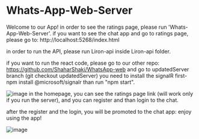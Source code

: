 # Whats-App-Web-Server

Welcome to our App!
in order to see the ratings page, please run 'Whats-App-Web-Server'.
if you want to see the chat app and go to ratings page, please go to:
http://localhost:5268/index.html

in order to run the API, please run Liron-api inside Liron-api folder.

if you want to run the react code, please go to our other repo:
https://github.com/ShaharShaki/WhatsApp-web
and go to  updatedServer branch (git checkout  updatedServer)
you need to install the signalR first-
npm install @microsoft/signalr
than run "npm start".

![image](https://user-images.githubusercontent.com/47318413/170837993-1803fbb3-e35d-49f4-b924-87725bd406e9.png)
in the homepage, you can see the ratings page link (will work only if you run the server),
and you can register and than login to the chat.

after the register and the login, you will be promoted to the chat app:
enjoy using the app!

![image](https://user-images.githubusercontent.com/47318413/170838029-5eccf51f-71fe-454c-8627-f57a3b0f6733.png)
